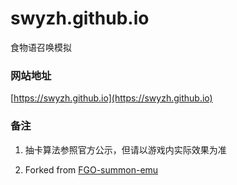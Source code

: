 # swyzh.github.io
食物语召唤模拟

### 网站地址
[https://swyzh.github.io](https://swyzh.github.io)

### 备注

1. 抽卡算法参照官方公示，但请以游戏内实际效果为准

2. Forked from [FGO-summon-emu](https://github.com/Arathi/fgo-summon-emu)
